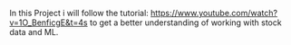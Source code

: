 In this Project i will follow the tutorial: https://www.youtube.com/watch?v=1O_BenficgE&t=4s to get a better understanding of working with stock data and ML.
